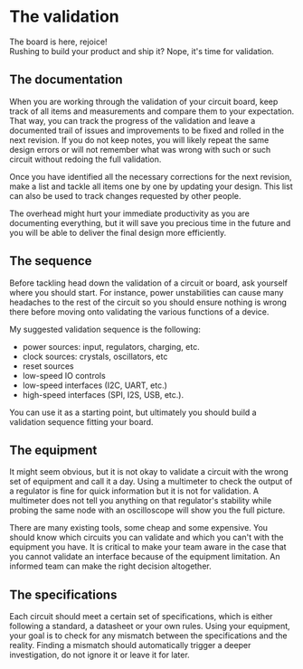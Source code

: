 # The validation

The board is here, rejoice!  
Rushing to build your product and ship it? Nope, it's time for validation.

## The documentation

When you are working through the validation of your circuit board, keep track of all items and measurements and compare them to your expectation.
That way, you can track the progress of the validation and leave a documented trail of issues and improvements to be fixed and rolled in the next revision. If you do not keep notes, you will likely repeat the same design errors or will not remember what was wrong with such or such circuit without redoing the full validation.

Once you have identified all the necessary corrections for the next revision, make a list and tackle all items one by one by updating your design. This list can also be used to track changes requested by other people.

The overhead might hurt your immediate productivity as you are documenting everything, but it will save you precious time in the future and you will be able to deliver the final design more efficiently.

## The sequence

Before tackling head down the validation of a circuit or board, ask yourself where you should start.
For instance, power unstabilities can cause many headaches to the rest of the circuit so you should ensure nothing is wrong there before moving onto validating the various functions of a device.

My suggested validation sequence is the following:

- power sources: input, regulators, charging, etc.
- clock sources: crystals, oscillators, etc
- reset sources
- low-speed IO controls
- low-speed interfaces (I2C, UART, etc.)
- high-speed interfaces (SPI, I2S, USB, etc.).

You can use it as a starting point, but ultimately you should build a validation sequence fitting your board.

## The equipment

It might seem obvious, but it is not okay to validate a circuit with the wrong set of equipment and call it a day. Using a multimeter to check the output of a regulator is fine for quick information but it is not for validation. A multimeter does not tell you anything on that regulator's stability while probing the same node with an oscilloscope will show you the full picture.

There are many existing tools, some cheap and some expensive. You should know which circuits you can validate and which you can't with the equipment you have. It is critical to make your team aware in the case that you cannot validate an interface because of the equipment limitation. An informed team can make the right decision altogether.

## The specifications

Each circuit should meet a certain set of specifications, which is either following a standard, a datasheet or your own rules. Using your equipment, your goal is to check for any mismatch between the specifications and the reality. Finding a mismatch should automatically trigger a deeper investigation, do not ignore it or leave it for later.